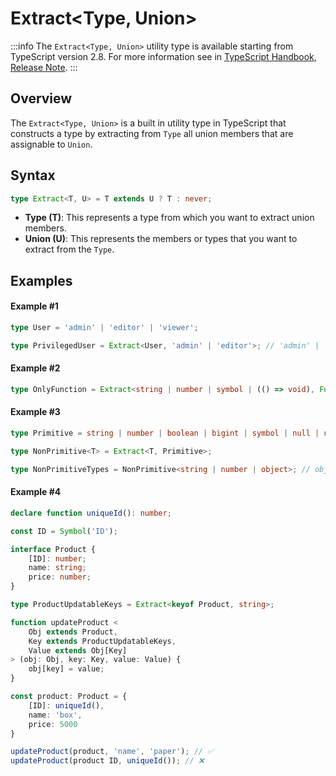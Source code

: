 # Extract\<Type, Union>

:::info
The `Extract<Type, Union>` utility type is available starting from TypeScript version 2.8. For more information see in [TypeScript Handbook](https://www.typescriptlang.org/docs/handbook/utility-types.html#extracttype-union), [Release Note](https://www.typescriptlang.org/docs/handbook/release-notes/typescript-2-8.html#predefined-conditional-types).
:::

## Overview

The `Extract<Type, Union>` is a built in utility type in TypeScript that constructs a type by extracting from `Type` all union members that are assignable to `Union`.

## Syntax

```ts
type Extract<T, U> = T extends U ? T : never;
```

- **Type (T)**: This represents a type from which you want to extract union members.
- **Union (U)**: This represents the members or types that you want to extract from the `Type`.

## Examples

#### Example #1

```ts
type User = 'admin' | 'editor' | 'viewer';

type PrivilegedUser = Extract<User, 'admin' | 'editor'>; // 'admin' | 'editor'
```

#### Example #2

```ts
type OnlyFunction = Extract<string | number | symbol | (() => void), Function>; // () => void
```

#### Example #3

```ts
type Primitive = string | number | boolean | bigint | symbol | null | undefined;

type NonPrimitive<T> = Extract<T, Primitive>;

type NonPrimitiveTypes = NonPrimitive<string | number | object>; // object
```

#### Example #4

```ts
declare function uniqueId(): number;

const ID = Symbol('ID');

interface Product {
    [ID]: number;
    name: string;
    price: number;
}

type ProductUpdatableKeys = Extract<keyof Product, string>;

function updateProduct <
    Obj extends Product,
    Key extends ProductUpdatableKeys,
    Value extends Obj[Key]
> (obj: Obj, key: Key, value: Value) {
    obj[key] = value;
}

const product: Product = {
    [ID]: uniqueId(),
    name: 'box',
    price: 5000
}

updateProduct(product, 'name', 'paper'); // ✅
updateProduct(product ID, uniqueId()); // ❌
```
